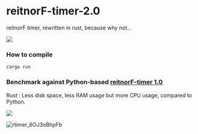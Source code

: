 # reitnorF-timer-2.0
reitnorF timer, rewritten in rust, because why not...

![](https://pbs.twimg.com/media/Fe1_I8xVsAAJp9u?format=jpg&name=small)

### How to compile
`cargo run`

### Benchmark against Python-based [reitnorF-timer 1.0](https://github.com/altilunium/reitnorF-timer)

Rust : Less disk space, less RAM usage but more CPU usage, compared to Python. 

![](https://pbs.twimg.com/media/FfCEBcSUYAEizxl?format=png&name=small)

![rtimer_6OJ3oBhpFb](https://user-images.githubusercontent.com/70379302/195882671-c12641d8-ca83-4cff-95c2-eadcf29af5b9.gif)
